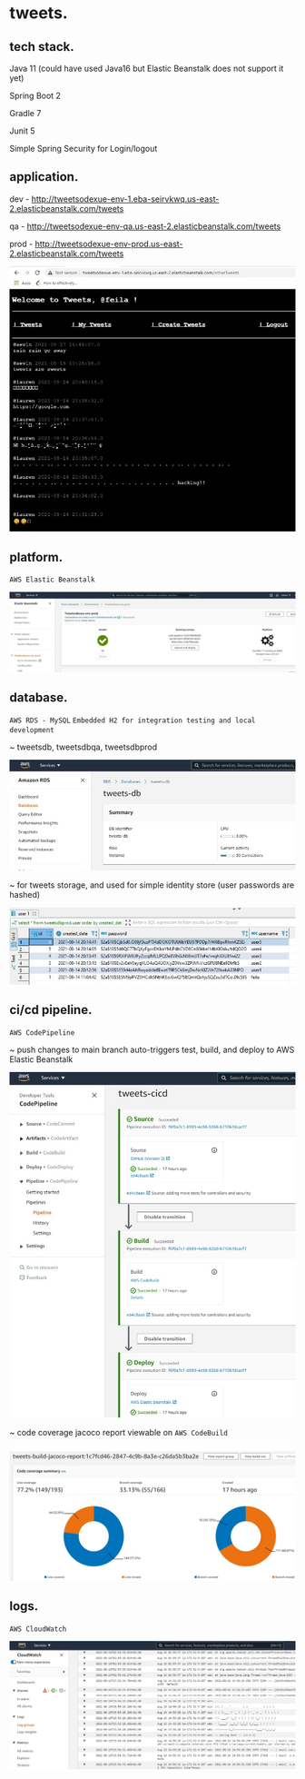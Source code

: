 # tweets.

## tech stack.
Java 11 (could have used Java16 but Elastic Beanstalk does not support it yet)

Spring Boot 2

Gradle 7

Junit 5

Simple Spring Security for Login/logout

## application.
dev - http://tweetsodexue-env-1.eba-seirvkwq.us-east-2.elasticbeanstalk.com/tweets

qa - http://tweetsodexue-env-qa.us-east-2.elasticbeanstalk.com/tweets

prod - http://tweetsodexue-env-prod.us-east-2.elasticbeanstalk.com/tweets

![tweets](images/tweets.jpg)

## platform.
`AWS Elastic Beanstalk`

![](images/tweets-aws-beanstalk.jpg)

## database.
`AWS RDS - MySQL`
`Embedded H2 for integration testing and local development`

~ tweetsdb, tweetsdbqa, tweetsdbprod

![](images/tweets-aws-rds.jpg)

~ for tweets storage, and used for simple identity store (user passwords are hashed)

![](images/user-pass-hashed.jpg)

## ci/cd pipeline.
`AWS CodePipeline`

~ push changes to main branch auto-triggers test, build, and deploy to AWS Elastic Beanstalk

![](images/tweets-cicd.jpg)

~ code coverage jacoco report viewable on `AWS CodeBuild`

![](images/code-coverage-report-aws-codebuild.jpg)

## logs.
`AWS CloudWatch`

![](images/tweets-cloudwatch.jpg)

